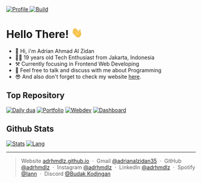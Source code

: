 [![Profile](https://img.shields.io/github/last-commit/adrhmdlz/daily-dua?label=Profile%20Updated) ![Build](https://img.shields.io/badge/Made%20with-Markdown-1f425f.svg)](https://github.com/adrhmdlz/daily-dua)

# Hello There! <img src="./assets/wave.gif" width="30px">

-   👋 Hi, i'm Adrian Ahmad Al Zidan
-   👨‍🦱 19 years old Tech Enthusiast from Jakarta, Indonesia
-   ⚒️ Currently focusing in Frontend Web Developing
-   💬 Feel free to talk and discuss with me about Programming
-   😎 And also don't forget to check my website [here](https://adrhmdlz.github.io).
<!-- -   😉 If you are interested in me and want to get to know me better, please check my social media below or you can check my resume [here](). -->

## Top Repository

[![Daily dua](https://github-readme-stats-adhmdlzdn.vercel.app/api/pin/?username=adrhmdlz&repo=daily-dua&theme=transparent)](https://github.com/adrhmdlz/daily-dua)
[![Portfolio](https://github-readme-stats-adhmdlzdn.vercel.app/api/pin/?username=adrhmdlz&repo=adrhmdlz.github.io&theme=transparent)](https://github.com/adrhmdlz/adrhmdlz.github.io)
[![Webdev](https://github-readme-stats-adhmdlzdn.vercel.app/api/pin/?username=adrhmdlz&repo=webdev-basic&theme=transparent)](https://github.com/adrhmdlz/webdev-basic)
[![Dashboard](https://github-readme-stats-adhmdlzdn.vercel.app/api/pin/?username=adrhmdlz&repo=agent-dashboard&theme=transparent)](https://github.com/adrhmdlz/agent-dashboard)

## Github Stats

[![Stats](https://github-readme-stats-adhmdlzdn.vercel.app/api?username=adrhmdlz&show_icons=true&hide_rank=true&hide_title=true&theme=transparent)](https://github.com/adrhmdlz/adrhmdlz)
[![Lang](https://github-readme-stats-adhmdlzdn.vercel.app/api/top-langs?username=adrhmdlz&layout=compact&langs_count=8&hide_progress=true&card_width=320&theme=transparent)](https://github.com/adrhmdlz/adrhmdlz)

---

> Website [adrhmdlz.github.io](https://adrhmdlz.github.io) &nbsp;&middot;&nbsp;
> Gmail [@adrianalzidan35](mailto:adrianalzidan35@gmail.com) &nbsp;&middot;&nbsp;
> GitHub [@adrhmdlz](https://github.com/adrhmdlz) &nbsp;&middot;&nbsp;
> Instagram [@adrhmdlz](https://instagram.com/adrhmdlz) &nbsp;&middot;&nbsp;
> LinkedIn [@adrhmdlz](https://www.linkedin.com/in/adrhmdlz/) &nbsp;&middot;&nbsp;
> Spotify [@Iann](https://open.spotify.com/playlist/0nhR1T67UUSqu4EHYWvAbY?si=c95f6fd6d5b34b04) &nbsp;&middot;&nbsp;
> Discord [@Budak Kodingan](https://discord.gg/UFJvHbSt6G)
